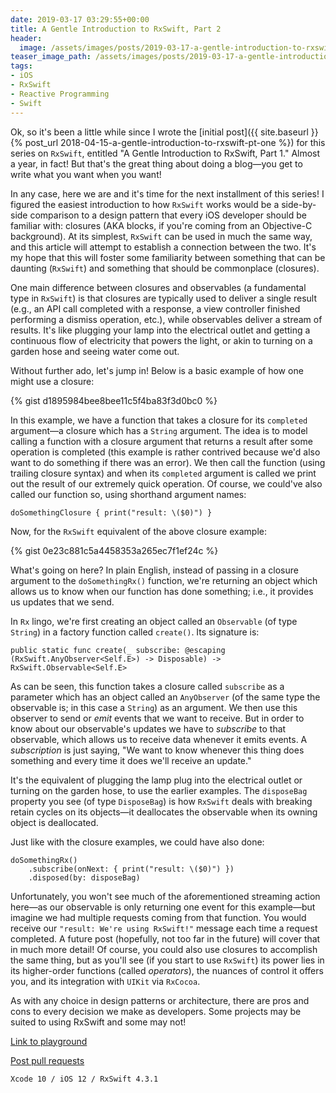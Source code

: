 ```yaml
---
date: 2019-03-17 03:29:55+00:00
title: A Gentle Introduction to RxSwift, Part 2
header:
  image: /assets/images/posts/2019-03-17-a-gentle-introduction-to-rxswift-part-two/feature.png
teaser_image_path: /assets/images/posts/2019-03-17-a-gentle-introduction-to-rxswift-part-two/teaser.png
tags:
- iOS
- RxSwift
- Reactive Programming
- Swift
---
```


Ok, so it's been a little while since I wrote the [initial post]({{ site.baseurl }}{% post_url 2018-04-15-a-gentle-introduction-to-rxswift-pt-one %}) for this series on `RxSwift`, entitled "A Gentle Introduction to RxSwift, Part 1." Almost a year, in fact! But that's the great thing about doing a blog—you get to write what you want when you want!

In any case, here we are and it's time for the next installment of this series! I figured the easiest introduction to how `RxSwift` works would be a side-by-side comparison to a design pattern that every iOS developer should be familiar with: closures (AKA blocks, if you're coming from an Objective-C background).  At its simplest, `RxSwift` can be used in much the same way, and this article will attempt to establish a connection between the two.  It's my hope that this will foster some familiarity between something that can be daunting (`RxSwift`) and something that should be commonplace (closures).

One main difference between closures and observables (a fundamental type in `RxSwift`) is that closures are typically used to deliver a single result (e.g., an API call completed with a response, a view controller finished performing a dismiss operation, etc.), while observables deliver a stream of results.  It's like plugging your lamp into the electrical outlet and getting a continuous flow of electricity that powers the light, or akin to turning on a garden hose and seeing water come out.

Without further ado, let's jump in! Below is a basic example of how one might use a closure:

{% gist d1895984bee8bee11c5f4ba83f3d0bc0 %}

In this example, we have a function that takes a closure for its `completed` argument—a closure which has a `String` argument.  The idea is to model calling a function with a closure argument that returns a result after some operation is completed (this example is rather contrived because we'd also want to do something if there was an error).  We then call the function (using trailing closure syntax) and when its `completed` argument is called we print out the result of our extremely quick operation.  Of course, we could've also called our function so, using shorthand argument names:

`doSomethingClosure { print("result: \($0)") }`

Now, for the `RxSwift` equivalent of the above closure example:

{% gist 0e23c881c5a4458353a265ec7f1ef24c %}

What's going on here? In plain English, instead of passing in a closure argument to the `doSomethingRx()` function, we're returning an object which allows us to know when our function has done something; i.e., it provides us updates that we send.

In `Rx` lingo, we're first creating an object called an `Observable` (of type `String`) in a factory function called `create()`.  Its signature is:
```
public static func create(_ subscribe: @escaping (RxSwift.AnyObserver<Self.E>) -> Disposable) -> RxSwift.Observable<Self.E>
```
As can be seen, this function takes a closure called `subscribe` as a parameter which has an object called an `AnyObserver` (of the same type the observable is; in this case a `String`) as an argument. We then use this observer to send or *emit* events that we want to receive.  But in order to know about our observable's updates we have to *subscribe* to that observable, which allows us to receive data whenever it emits events.  A *subscription* is just saying, "We want to know whenever this thing does something and every time it does we'll receive an update."

It's the equivalent of plugging the lamp plug into the electrical outlet or turning on the garden hose, to use the earlier examples.  The `disposeBag` property you see (of type `DisposeBag`) is how `RxSwift` deals with breaking retain cycles on its objects—it deallocates the observable when its owning object is deallocated.

Just like with the closure examples, we could have also done:
```
doSomethingRx()
    .subscribe(onNext: { print("result: \($0)") })
    .disposed(by: disposeBag)
```

Unfortunately, you won't see much of the aforementioned streaming action here—as our observable is only returning one event for this example—but imagine we had multiple requests coming from that function.  You would receive our `"result: We're using RxSwift!"` message each time a request completed.  A future post (hopefully, not too far in the future) will cover that in much more detail!  Of course, you could also use closures to accomplish the same thing, but as you'll see (if you start to use `RxSwift`) its power lies in its higher-order functions (called *operators*), the nuances of control it offers you, and its integration with `UIKit` via `RxCocoa`.

As with any choice in design patterns or architecture, there are pros and cons to every decision we make as developers.  Some projects may be suited to using RxSwift and some may not!

[Link to playground](https://github.com/eroth/2019-03-17-RxSwift-Closures)

[Post pull requests](https://github.com/eroth/eroth.github.io/blob/develop/_posts/2019-03-17-a-gentle-introduction-to-rxswift-part-two.markdown)

`Xcode 10 / iOS 12 / RxSwift 4.3.1`
